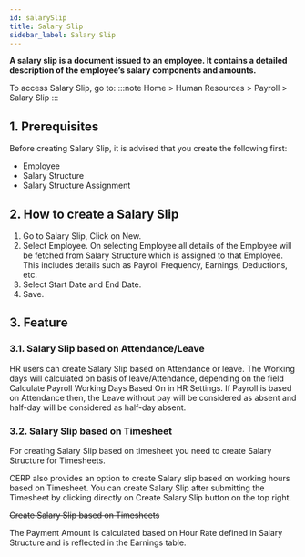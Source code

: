 ```yaml
---
id: salarySlip
title: Salary Slip
sidebar_label: Salary Slip
---
```


**A salary slip is a document issued to an employee. It contains a detailed description of the employee’s salary components and amounts.**

To access Salary Slip, go to:
:::note
Home > Human Resources > Payroll > Salary Slip
:::

## 1. Prerequisites

Before creating Salary Slip, it is advised that you create the following first:

- Employee
- Salary Structure
- Salary Structure Assignment

## 2. How to create a Salary Slip

1. Go to Salary Slip, Click on New.
1. Select Employee. On selecting Employee all details of the Employee will be fetched from Salary Structure which is assigned to that Employee. This includes details such as Payroll Frequency, Earnings, Deductions, etc.
1. Select Start Date and End Date.
1. Save.

## 3. Feature

### 3.1. Salary Slip based on Attendance/Leave

HR users can create Salary Slip based on Attendance or leave. The Working days will calculated on basis of leave/Attendance, depending on the field Calculate Payroll Working Days Based On in HR Settings. If Payroll is based on Attendance then, the Leave without pay will be considered as absent and half-day will be considered as half-day absent.

### 3.2. Salary Slip based on Timesheet

For creating Salary Slip based on timesheet you need to create Salary Structure for Timesheets.

CERP also provides an option to create Salary slip based on working hours based on Timesheet. You can create Salary Slip after submitting the Timesheet by clicking directly on Create Salary Slip button on the top right.

~~Create Salary Slip based on Timesheets~~

The Payment Amount is calculated based on Hour Rate defined in Salary Structure and is reflected in the Earnings table.
